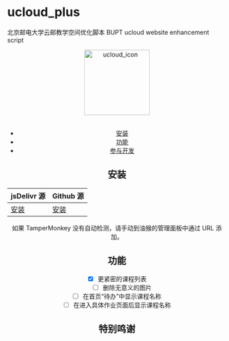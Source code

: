 # ucloud_plus

北京邮电大学云邮教学空间优化脚本
BUPT ucloud website enhancement script

<div align="center"><img id="ucloud_icon" width="150" alt="ucloud_icon" src="https://ucloud.bupt.edu.cn/favicon.ico"></div>

<br>

<div align="center">

- [安装](#安装)
- [功能](doc/features/features.md)
- [参与开发](./docs/contribution.md)

## 安装

| jsDelivr 源                                                  | Github 源                                                    |
| ------------------------------------------------------------ | ------------------------------------------------------------ |
| [安装](https://fastly.jsdelivr.net/gh/5upernova-heng/@master/dist/main.js) | [安装](https://fastly.jsdelivr.net/gh/5upernova-heng/ucloud_plus@master/dist/main.js) |

如果 TamperMonkey 没有自动检测，请手动到油猴的管理面板中通过 URL 添加。

## 功能

- [x] 更紧密的课程列表
  - [ ] 删除无意义的图片
- [ ] 在首页“待办”中显示课程名称
- [ ] 在进入具体作业页面后显示课程名称

## 特别鸣谢

